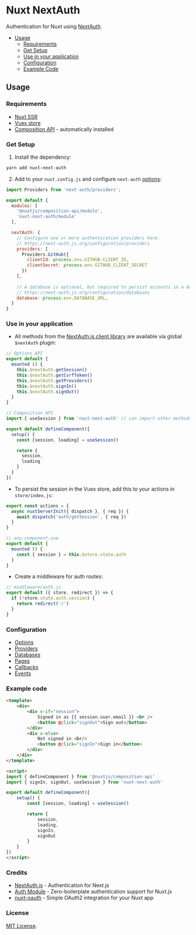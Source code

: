 # Nuxt NextAuth

Authentication for Nuxt using [NextAuth](https://next-auth.js.org/).

- [Usage](#usage)
  - [Requirements](#requirements)
  - [Get Setup](#get-setup)
  - [Use in your application](#use-in-your-application)
  - [Configuration](#configuration)
  - [Example Code](#example-code)

## Usage

### Requirements

- [Nuxt SSR](https://nuxtjs.org/docs/2.x/concepts/server-side-rendering)
- [Vuex store](https://nuxtjs.org/guide/vuex-store)
- [Composition API](https://composition-api.nuxtjs.org/) - automatically installed

### Get Setup

1. Install the dependency:

```bash
yarn add nuxt-next-auth
```

2. Add to your `nuxt.config.js` and configure `next-auth` [options](https://next-auth.js.org/configuration/options):

```js
import Providers from 'next-auth/providers';

export default {
  modules: [
    '@nuxtjs/composition-api/module',
    'nuxt-next-auth/module'
  ],

  nextAuth: {
    // Configure one or more authentication providers here.
    // https://next-auth.js.org/configuration/providers
    providers: [
      Providers.GitHub({
        clientId: process.env.GITHUB_CLIENT_ID,
        clientSecret: process.env.GITHUB_CLIENT_SECRET
      })
    ],
    
    // A database is optional, but required to persist accounts in a database.
    // https://next-auth.js.org/configuration/databases
    database: process.env.DATABASE_URL,
  }
}
```

### Use in your application

- All methods from the [NextAuth.js client library](https://next-auth.js.org/getting-started/client) are available via global `$nextAuth` plugin:

```js
// Options API
export default {
  mounted () {
    this.$nextAuth.getSession()
    this.$nextAuth.getCsrfToken()
    this.$nextAuth.getProviders()
    this.$nextAuth.signIn()
    this.$nextAuth.signOut()
  }
}
```

```js
// Composition API
import { useSession } from 'nuxt-next-auth' // can import other methods too

export default defineComponent({
  setup() {
    const [session, loading] = useSession()

    return {
      session,
      loading
    }
  }
})
```

- To persist the session in the Vuex store, add this to your actions in `store/index.js`:

```js
export const actions = {
  async nuxtServerInit({ dispatch }, { req }) {
    await dispatch('auth/getSession', { req })
  }
}
```

```js
// any-component.vue
export default {
  mounted () {
    const { session } = this.$store.state.auth
  }
}
```

- Create a middleware for auth routes:

```js
// middleware/auth.js
export default ({ store, redirect }) => {
  if (!store.state.auth.session) {
    return redirect('/')
  }
}
```

### Configuration

- [Options](https://next-auth.js.org/configuration/options)
- [Providers](https://next-auth.js.org/configuration/providers)
- [Databases](https://next-auth.js.org/configuration/databases)
- [Pages](https://next-auth.js.org/configuration/pages)
- [Callbacks](https://next-auth.js.org/configuration/callbacks)
- [Events](https://next-auth.js.org/configuration/events)

### Example code

```html
<template>
    <div>
        <div v-if="session">
            Signed in as {{ session.user.email }} <br />
            <button @click="signOut">Sign out</button>
        </div>
        <div v-else>
            Not signed in <br/>
            <button @click="signIn">Sign in</button>
        </div>
    </div>
</template>

<script>
import { defineComponent } from '@nuxtjs/composition-api'
import { signIn, signOut, useSession } from 'nuxt-next-auth'

export default defineComponent({
    setup() {
        const [session, loading] = useSession()

        return {
            session,
            loading,
            signIn,
            signOut
        }
    }
})
</script>
```

### Credits

- [NextAuth.js](https://next-auth.js.org/) - Authentication for Next.js
- [Auth Module](https://github.com/nuxt-community/auth-module) - Zero-boilerplate authentication support for Nuxt.js
- [nuxt-oauth](https://github.com/SohoHouse/nuxt-oauth) - Simple OAuth2 integration for your Nuxt app

### License

[MIT License](http://opensource.org/licenses/MIT).